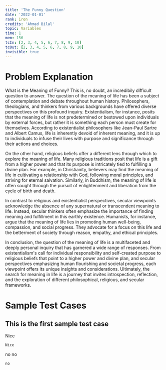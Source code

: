 ```yaml
---
title: 'The Funny Question'
date: '2022-01-01'
rank: iron
credits: 'Ahmad Bilal'
topic: Variables
time: 1
mem: 156
tcIn: [2, 3, 4, 5, 6, 7, 8, 9, 10]
tcOut: [2, 3, 4, 5, 6, 7, 8, 9, 10]
invisible: true
---
```


# Problem Explanation

What is the Meaning of Funny? This is, no doubt, an incredibily difficult question to answer. The question of the meaning of life has been a subject of contemplation and debate throughout human history. Philosophers, theologians, and thinkers from various backgrounds have offered diverse perspectives on this profound inquiry. Existentialism, for instance, posits that the meaning of life is not predetermined or bestowed upon individuals by external forces, but rather it is something each person must create for themselves. According to existentialist philosophers like Jean-Paul Sartre and Albert Camus, life is inherently devoid of inherent meaning, and it is up to individuals to infuse their lives with purpose and significance through their actions and choices.

On the other hand, religious beliefs offer a different lens through which to explore the meaning of life. Many religious traditions posit that life is a gift from a higher power and that its purpose is intricately tied to fulfilling a divine plan. For example, in Christianity, believers may find the meaning of life in cultivating a relationship with God, following moral principles, and striving for eternal salvation. Similarly, in Buddhism, the meaning of life is often sought through the pursuit of enlightenment and liberation from the cycle of birth and death.

In contrast to religious and existentialist perspectives, secular viewpoints acknowledge the absence of any supernatural or transcendent meaning to life. Instead, secular thinkers often emphasize the importance of finding meaning and fulfillment in this earthly existence. Humanists, for instance, argue that the meaning of life lies in promoting human well-being, compassion, and social progress. They advocate for a focus on this life and the betterment of society through reason, empathy, and ethical principles.

In conclusion, the question of the meaning of life is a multifaceted and deeply personal inquiry that has garnered a wide range of responses. From existentialism's call for individual responsibility and self-created purpose to religious beliefs that point to a higher power and divine plan, and secular perspectives emphasizing human flourishing and societal progress, each viewpoint offers its unique insights and considerations. Ultimately, the search for meaning in life is a journey that invites introspection, reflection, and the exploration of different philosophical, religious, and secular frameworks.

# Sample Test Cases

## This is the first sample test case

Nice

```
Nice
```

no no

```
no
```
